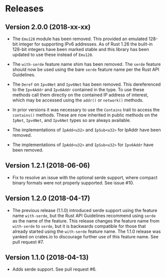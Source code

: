 # Releases

## Version 2.0.0 (2018-xx-xx)

* The `Emu128` module has been removed. This provided an emulated 128-bit integer for supporting IPv6 addresses. As of Rust 1.26 the built-in 128-bit integers have been marked stable and this library has been updated to use these instead of `Emu128`.

* The `with-serde` feature name shim has been removed. The `serde` feature should now be used using the bare `serde` feature name per the Rust API Guidelines.

* The `Deref` on `Ipv4Net` and `Ipv6Net` has been removed. This dereferenced to the `Ipv4Addr` and `Ipv6Addr` contained in the type. To use these methods call them directly on the contained IP address of interest, which may be accessed using the `addr()` or `network()` methods.

* In prior versions it was necessary to use the `Contains` trait to access the `contains()` methods. These are now inherited in public methods on the `IpNet`, `Ipv4Net`, and `Ipv6Net` types so are always available.

* The implementations of `IpAdd<u32>` and `IpSub<u32>` for IpAddr have been removed.

* The implementations of `IpAdd<u32>` and `IpSub<u32>` for `Ipv6Addr` have been removed.

## Version 1.2.1 (2018-06-06)

* Fix to resolve an issue with the optional serde support, where compact binary formats were not properly supported. See issue #10.

## Version 1.2.0 (2018-04-17)

* The previous release (1.1.0) introduced serde support using the feature name `with-serde`, but the Rust API Guidelines recommend using `serde` as the name of the feature. This release changes the feature name from `with-serde` to `serde`, but it is backwards compatible for those that already started using the `with-serde` feature name. The 1.1.0 release was yanked on crates.io to discourage further use of this feature name. See pull request #7.

## Version 1.1.0 (2018-04-13)

* Adds serde support. See pull request #6.
